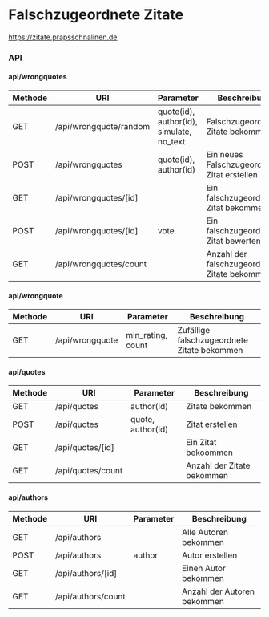 # Falschzugeordnete Zitate

https://zitate.prapsschnalinen.de

### API

#### api/wrongquotes

| Methode | URI              | Parameter| Beschreibung |
|---------|-----             |---       |--------------|
|GET      | /api/wrongquote/random | quote(id), author(id), simulate, no_text | Falschzugeordnete Zitate bekommen |
|POST     | /api/wrongquotes | quote(id), author(id) | Ein neues Falschzugeordnetes Zitat erstellen |
|GET      | /api/wrongquotes/[id]|                   |Ein falschzugeordnetes Zitat bekommen |
|POST     | /api/wrongquotes/[id]| vote              | Ein falschzugeordnetes Zitat bewerten |
|GET      | /api/wrongquotes/count|                  | Anzahl der falschzugeordneten Zitate bekommen |

#### api/wrongquote
| Methode | URI              | Parameter| Beschreibung |
|---------|-----             |---       |--------------|
|GET      | /api/wrongquote | min_rating, count | Zufällige falschzugeordnete Zitate bekommen |

#### api/quotes
|Methode | URI | Parameter | Beschreibung |
|--------|-----|-----------|--------------|
|GET     | /api/quotes | author(id)| Zitate bekommen|
|POST    | /api/quotes | quote, author(id) |Zitat erstellen |
|GET     | /api/quotes/[id]| |Ein Zitat bekoommen|
|GET     | /api/quotes/count| | Anzahl der Zitate bekommen |

#### api/authors

|Methode | URI | Parameter | Beschreibung |
|--------|-----|-----------|--------------|
|GET | /api/authors | | Alle Autoren bekommen |
|POST| /api/authors | author | Autor erstellen |
|GET| /api/authors/[id]| | Einen Autor bekommen |
|GET | /api/authors/count| |Anzahl der Autoren bekommen|
